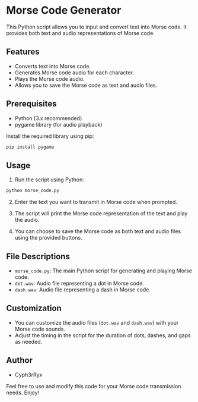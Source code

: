 # Morse Code Generator

This Python script allows you to input and convert text into Morse code. It provides both text and audio representations of Morse code.

## Features

- Converts text into Morse code.
- Generates Morse code audio for each character.
- Plays the Morse code audio.
- Allows you to save the Morse code as text and audio files.

## Prerequisites

- Python (3.x recommended)
- pygame library (for audio playback)

Install the required library using pip:

```bash
pip install pygame
```

## Usage

1. Run the script using Python:

```bash
python morse_code.py
```

2. Enter the text you want to transmit in Morse code when prompted.

3. The script will print the Morse code representation of the text and play the audio.

4. You can choose to save the Morse code as both text and audio files using the provided buttons.

## File Descriptions

- `morse_code.py`: The main Python script for generating and playing Morse code.
- `dot.wav`: Audio file representing a dot in Morse code.
- `dash.wav`: Audio file representing a dash in Morse code.

## Customization

- You can customize the audio files (`dot.wav` and `dash.wav`) with your Morse code sounds.
- Adjust the timing in the script for the duration of dots, dashes, and gaps as needed.

## Author

- Cyph3rRyx

Feel free to use and modify this code for your Morse code transmission needs. Enjoy!
